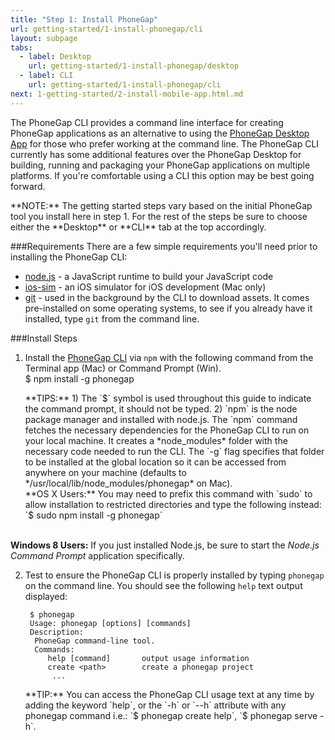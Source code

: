 ```yaml
---
title: "Step 1: Install PhoneGap"
url: getting-started/1-install-phonegap/cli
layout: subpage
tabs:
  - label: Desktop
    url: getting-started/1-install-phonegap/desktop
  - label: CLI
    url: getting-started/1-install-phonegap/cli
next: 1-getting-started/2-install-mobile-app.html.md
---
```


The PhoneGap CLI provides a command line interface for creating PhoneGap applications as an alternative to using the
[PhoneGap Desktop App](/getting-started/1-install-phonegap/desktop) for those who prefer working at the command line. 
The PhoneGap CLI currently has some additional features over the PhoneGap Desktop
for building, running and packaging your PhoneGap applications on multiple platforms. If you're comfortable using a
CLI this option may be best going forward.

<div class="alert--info">**NOTE:** The getting started steps vary based on the initial PhoneGap tool you install here in step 1. For the rest of the steps be sure to choose either the **Desktop** or **CLI** tab at the top accordingly.</div>

###Requirements
There are a few simple requirements you'll need prior to installing the PhoneGap CLI:

- [node.js](http://nodejs.org/) - a JavaScript runtime to build your JavaScript code
- [ios-sim](https://github.com/phonegap/ios-sim#installation) - an iOS simulator for iOS development (Mac only)
- [git](http://git-scm.com) - used in the background by the CLI to download assets. It comes pre-installed on some operating systems, to see if you already have it installed, type `git` from the command line.

###Install Steps

1. Install the [PhoneGap CLI](https://www.npmjs.com/package/phonegap) via `npm` with the following command from the Terminal app (Mac) or Command Prompt (Win).
    <br>
         $ npm install -g phonegap

   <div class="alert--tip">**TIPS:** 1) The `$` symbol is used throughout this guide to indicate the command prompt, it should not be typed. 2) `npm` is the node package manager and installed with node.js. The `npm` command fetches the necessary dependencies for the PhoneGap CLI to run on your local machine. It creates a *node_modules* folder with the necessary code needed to run the CLI. The `-g` flag specifies that folder to be installed at the global location so it can be accessed from anywhere on your machine (defaults to */usr/local/lib/node_modules/phonegap* on Mac).
   </div>

   <div class="alert--warning">**OS X Users:** You may need to prefix this command with `sudo` to allow installation to restricted directories and type the following instead: `$ sudo npm install -g phonegap`<br><br>
  **Windows 8 Users:** If you just installed Node.js, be sure to start the *Node.js Command Prompt* application specifically.</div>

2. Test to ensure the PhoneGap CLI is properly installed by typing `phonegap` on the command line. You should see the following `help` text output displayed:

        $ phonegap
        Usage: phonegap [options] [commands]
        Description:
         PhoneGap command-line tool.
         Commands:
            help [command]       output usage information
            create <path>        create a phonegap project
             ...
   <div class="alert--tip">**TIP:** You can access the PhoneGap CLI usage text at any time by adding the keyword `help`, or the `-h` or `--h` attribute with any phonegap command i.e.: `$ phonegap create help`, `$ phonegap serve -h`.</div>
